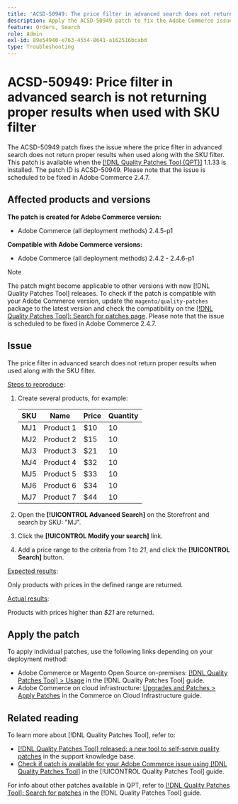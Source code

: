 ```yaml
---
title: 'ACSD-50949: The price filter in advanced search does not return proper results when used along with the SKU filter'
description: Apply the ACSD-50949 patch to fix the Adobe Commerce issue where the price filter in advanced search does not return proper results when used along with the SKU filter.
feature: Orders, Search
role: Admin
exl-id: 89e54940-e763-4554-8641-a162516bcabd
type: Troubleshooting
---
```

# ACSD-50949: Price filter in advanced search is not returning proper results when used with SKU filter

The ACSD-50949 patch fixes the issue where the price filter in advanced search does not return proper results when used along with the SKU filter. This patch is available when the [[!DNL Quality Patches Tool (QPT)]](https://experienceleague.adobe.com/en/docs/commerce-operations/tools/quality-patches-tool/quality-patches-tool-to-self-serve-quality-patches) 1.1.33 is installed. The patch ID is ACSD-50949. Please note that the issue is scheduled to be fixed in Adobe Commerce 2.4.7. 

## Affected products and versions

**The patch is created for Adobe Commerce version:**

* Adobe Commerce (all deployment methods) 2.4.5-p1

**Compatible with Adobe Commerce versions:**

* Adobe Commerce (all deployment methods) 2.4.2 - 2.4.6-p1

>[!NOTE]
>
>The patch might become applicable to other versions with new [!DNL Quality Patches Tool] releases. To check if the patch is compatible with your Adobe Commerce version, update the `magento/quality-patches` package to the latest version and check the compatibility on the [[!DNL Quality Patches Tool]: Search for patches page](<https://experienceleague.adobe.com/tools/commerce-quality-patches/index.html>). Please note that the issue is scheduled to be fixed in Adobe Commerce 2.4.7.

## Issue

The price filter in advanced search does not return proper results when used along with the SKU filter.

<u>Steps to reproduce</u>:

1. Create several products, for example:

    | SKU | Name      | Price | Quantity |
    |-----|-----------|-------|----------|
    | MJ1 | Product 1 | $10   | 10       |
    | MJ2 | Product 2 | $15   | 10       |
    | MJ3 | Product 3 | $21   | 10       |
    | MJ4 | Product 4 | $32   | 10       |
    | MJ5 | Product 5 | $33   | 10       |
    | MJ6 | Product 6 | $34   | 10       |
    | MJ7 | Product 7 | $44   | 10       |

1. Open the **[!UICONTROL Advanced Search]** on the Storefront and search by SKU: "MJ".
1. Click the **[!UICONTROL Modify your search]** link.
1. Add a price range to the criteria from *1* to *21*, and click the **[!UICONTROL Search]** button.

<u>Expected results</u>:

Only products with prices in the defined range are returned.

<u>Actual results</u>:

Products with prices higher than *$21* are returned.

## Apply the patch

To apply individual patches, use the following links depending on your deployment method:

* Adobe Commerce or Magento Open Source on-premises: [[!DNL Quality Patches Tool] > Usage](/help/tools/quality-patches-tool/usage.md) in the [!DNL Quality Patches Tool] guide.
* Adobe Commerce on cloud infrastructure: [Upgrades and Patches > Apply Patches](https://experienceleague.adobe.com/docs/commerce-cloud-service/user-guide/develop/upgrade/apply-patches.html) in the Commerce on Cloud Infrastructure guide.

## Related reading

To learn more about [!DNL Quality Patches Tool], refer to:

* [[!DNL Quality Patches Tool] released: a new tool to self-serve quality patches](https://experienceleague.adobe.com/en/docs/commerce-operations/tools/quality-patches-tool/quality-patches-tool-to-self-serve-quality-patches) in the support knowledge base.
* [Check if patch is available for your Adobe Commerce issue using [!DNL Quality Patches Tool]](/help/tools/quality-patches-tool/patches-available-in-qpt/check-patch-for-magento-issue-with-magento-quality-patches.md) in the [!UICONTROL Quality Patches Tool] guide.


For info about other patches available in QPT, refer to [[!DNL Quality Patches Tool]: Search for patches](<https://experienceleague.adobe.com/tools/commerce-quality-patches/index.html>) in the [!DNL Quality Patches Tool] guide.
